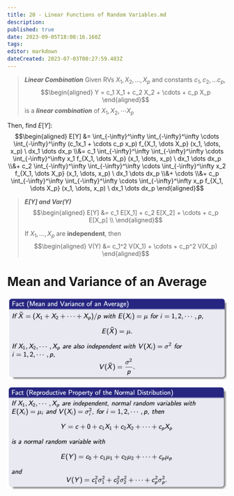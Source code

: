 ```yaml
---
title: 20 - Linear Functions of Random Variables.md
description: 
published: true
date: 2023-09-05T18:08:16.160Z
tags: 
editor: markdown
dateCreated: 2023-07-03T00:27:59.403Z
---
```


> ***Linear Combination***
> Given RVs $X_1, X_2, \dots, X_p$ and constants $c_1, c_2, \dots c_p$,
> $$\begin{aligned}
>     Y = c_1 X_1 + c_2 X_2 + \cdots + c_p X_p
> \end{aligned}$$
> is a ***linear combination*** of $X_1, X_2, \cdots X_p$

Then, find $E[Y]$:
$$\begin{aligned}
    E[Y]
    &=
        \int_{-\infty}^\infty
        \int_{-\infty}^\infty
        \cdots
        \int_{-\infty}^\infty
        (c_1x_1 + \cdots c_p x_p)
        f_{X_1, \dots X_p}
        (x_1, \dots, x_p)
        \ dx_1 \dots dx_p
    \\&=
        c_1
        \int_{-\infty}^\infty
        \int_{-\infty}^\infty
        \cdots
        \int_{-\infty}^\infty
        x_1 f_{X_1, \dots X_p}
        (x_1, \dots, x_p)
        \ dx_1 \dots dx_p
        \\&+
            c_2
            \int_{-\infty}^\infty
            \int_{-\infty}^\infty
            \cdots
            \int_{-\infty}^\infty
            x_2 f_{X_1, \dots X_p}
            (x_1, \dots, x_p)
            \ dx_1 \dots dx_p
        \\&+
            \cdots
        \\&+
            c_p
            \int_{-\infty}^\infty
            \int_{-\infty}^\infty
            \cdots
            \int_{-\infty}^\infty
            x_p f_{X_1, \dots X_p}
            (x_1, \dots, x_p)
            \ dx_1 \dots dx_p
\end{aligned}$$

> ***E[Y] and Var(Y)***
> $$\begin{aligned}
>     E[Y] &= c_1 E[X_1] + c_2 E[X_2] + \cdots + c_p E[X_p] \\
> \end{aligned}$$
> 
> If $X_1, \dots, X_p$ are **independent**, then
> $$\begin{aligned}
>     V(Y) &= c_1^2 V(X_1) + \cdots + c_p^2 V(X_p)
> \end{aligned}$$

# Mean and Variance of an Average
![](/images/20221030234754.png)

![](/images/20221030234936.png)

